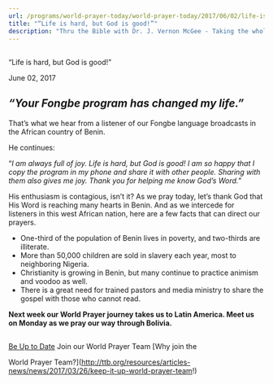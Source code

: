 ```yaml
---
url: /programs/world-prayer-today/world-prayer-today/2017/06/02/life-is-hard-but-god-is-good!
title: "“Life is hard, but God is good!”"
description: "Thru the Bible with Dr. J. Vernon McGee - Taking the whole Word to the whole world"
---
```







## 
 “Life is hard, but God is good!”


June 02, 2017




## *“Your Fongbe program has changed my life.”*


That’s what we hear from a listener of our Fongbe language broadcasts in the African country of Benin. 


He continues: 


“*I am always full of joy. Life is hard, but God is good! I am so happy that I copy the program in my phone and share it with other people. Sharing with them also gives me joy. Thank you for helping me know God’s Word.*”


His enthusiasm is contagious, isn’t it? As we pray today, let’s thank God that His Word is reaching many hearts in Benin. And as we intercede for listeners in this west African nation, here are a few facts that can direct our prayers.


* One-third of the population of Benin lives in poverty, and two-thirds are illiterate.
* More than 50,000 children are sold in slavery each year, most to neighboring Nigeria.
* Christianity is growing in Benin, but many continue to practice animism and voodoo as well.
* There is a great need for trained pastors and media ministry to share the gospel with those who cannot read.


**Next week our World Prayer journey takes us to Latin America. Meet us on Monday as we pray our way through Bolivia.**





## 




[Be Up to Date](http://feeds.feedburner.com/WorldPrayerToday "World Prayer Today RSS Feed")
Join our World Prayer Team
[Why join the  

World Prayer Team?](http://ttb.org/resources/articles-news/news/2017/03/26/keep-it-up-world-prayer-team!)




